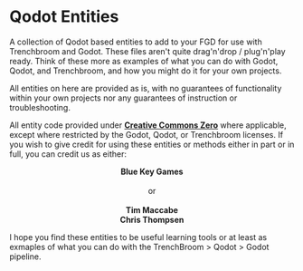 # Qodot Entities
A collection of Qodot based entities to add to your FGD for use with Trenchbroom and Godot. These files aren't quite drag'n'drop / plug'n'play ready. Think of these more as examples of what you can do with Godot, Qodot, and Trenchbroom, and how you might do it for your own projects.

All entities on here are provided as is, with no guarantees of functionality within your own projects nor any guarantees of instruction or troubleshooting.

All entity code provided under [**Creative Commons Zero**](https://creativecommons.org/share-your-work/public-domain/cc0/) where applicable, except where restricted by the Godot, Qodot, or Trenchbroom licenses. If you wish to give credit for using these entities or methods either in part or in full, you can credit us as either:

<p align=center><b>Blue Key Games</b><br><br>
or<br><br>
<b>Tim Maccabe</br>Chris Thompsen</b></p>

I hope you find these entities to be useful learning tools or at least as exmaples of what you can do with the TrenchBroom > Qodot > Godot pipeline.